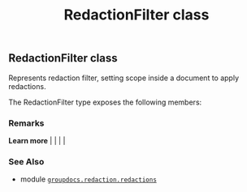 ﻿---
title: RedactionFilter class
second_title: GroupDocs.Redaction for Python via .NET API References
description: 
type: docs
weight: 180
url: /python-net/groupdocs.redaction.redactions/redactionfilter/
is_root: false
---

## RedactionFilter class

Represents redaction filter, setting scope inside a document to apply redactions.



The RedactionFilter type exposes the following members:


### Remarks 


**Learn more** |
|
 |
 |

### See Also
* module [`groupdocs.redaction.redactions`](..)
